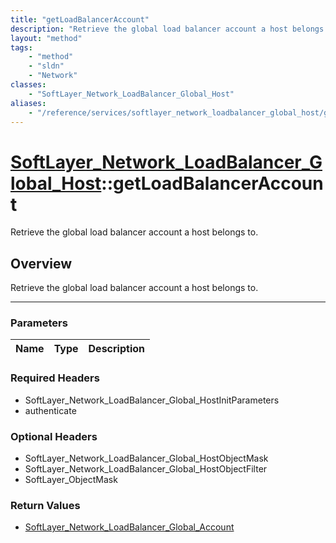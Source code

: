 ```yaml
---
title: "getLoadBalancerAccount"
description: "Retrieve the global load balancer account a host belongs to."
layout: "method"
tags:
    - "method"
    - "sldn"
    - "Network"
classes:
    - "SoftLayer_Network_LoadBalancer_Global_Host"
aliases:
    - "/reference/services/softlayer_network_loadbalancer_global_host/getLoadBalancerAccount"
---
```

# [SoftLayer_Network_LoadBalancer_Global_Host](/reference/services/SoftLayer_Network_LoadBalancer_Global_Host)::getLoadBalancerAccount

Retrieve the global load balancer account a host belongs to.


## Overview 
Retrieve the global load balancer account a host belongs to.

-----

### Parameters 
|Name | Type | Description |
| --- | --- | --- |


### Required Headers
* SoftLayer_Network_LoadBalancer_Global_HostInitParameters
* authenticate


### Optional Headers
* SoftLayer_Network_LoadBalancer_Global_HostObjectMask
* SoftLayer_Network_LoadBalancer_Global_HostObjectFilter
* SoftLayer_ObjectMask

### Return Values
* <a href='/reference/datatypes/SoftLayer_Network_LoadBalancer_Global_Account'>SoftLayer_Network_LoadBalancer_Global_Account </a>




